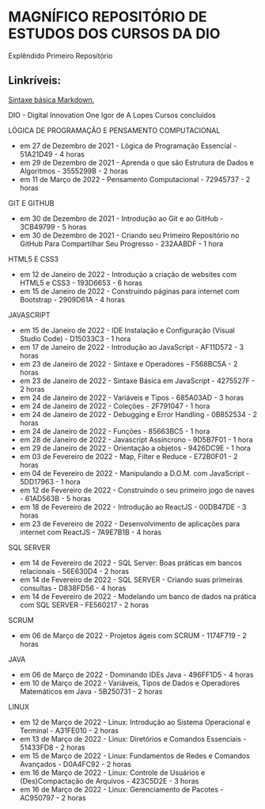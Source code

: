 # MAGNÍFICO REPOSITÓRIO DE ESTUDOS DOS CURSOS DA DIO
Explêndido Primeiro Repositório

## Linkríveis:
[Sintaxe básica Markdown.](https://www.markdownguide.org/basic-syntax/)

DIO - Digital Innovation One
Igor de A Lopes
Cursos concluidos

LÓGICA DE PROGRAMAÇÃO E PENSAMENTO COMPUTACIONAL
- em 27 de Dezembro de 2021 - Lógica de Programação Essencial - 51A21D49 - 4 horas
- em 29 de Dezembro de 2021 - Aprenda o que são Estrutura de Dados e Algoritmos - 3555299B - 2 horas
- em 11 de Março de 2022 - Pensamento Computacional - 72945737 - 2 horas

GIT E GITHUB
- em 30 de Dezembro de 2021 - Introdução ao Git e ao GitHub - 3CB49799 - 5 horas
- em 30 de Dezembro de 2021 - Criando seu Primeiro Repositório no GitHub Para Compartilhar Seu Progresso - 232AABDF - 1 hora

HTML5 E CSS3
- em 12 de Janeiro de 2022 - Introdução a criação de websites com HTML5 e CSS3 - 193D6653 - 6 horas
- em 15 de Janeiro de 2022 - Construindo páginas para internet com Bootstrap - 2909D61A - 4 horas

JAVASCRIPT
- em 15 de Janeiro de 2022 - IDE Instalação e Configuração (Visual Studio Code) - D15033C3 - 1 hora
- em 17 de Janeiro de 2022 - Introdução ao JavaScript - AF11D572 - 3 horas
- em 23 de Janeiro de 2022 - Sintaxe e Operadores - F568BC5A - 2 horas
- em 23 de Janeiro de 2022 - Sintaxe Básica em JavaScript - 4275527F - 2 horas
- em 24 de Janeiro de 2022 - Variáveis e Tipos - 685A03AD - 3 horas
- em 24 de Janeiro de 2022 - Coleções - 2F791047 - 1 hora
- em 24 de Janeiro de 2022 - Debugging e Error Handling - 0B852534 - 2 horas
- em 24 de Janeiro de 2022 - Funções - 85663BC5 - 1 hora
- em 28 de Janeiro de 2022 - Javascript Assíncrono - 9D5B7F01 - 1 hora
- em 29 de Janeiro de 2022 - Orientação a objetos - 9426DC9E - 1 hora
- em 03 de Fevereiro de 2022 - Map, Filter e Reduce - E72B0F01 - 2 horas
- em 04 de Fevereiro de 2022 - Manipulando a D.O.M. com JavaScript - 5DD17963 - 1 hora
- em 12 de Fevereiro de 2022 - Construindo o seu primeiro jogo de naves - 61AD563B - 5 horas
- em 18 de Fevereiro de 2022 - Introdução ao ReactJS - 00DB47DE - 3 horas
- em 23 de Fevereiro de 2022 - Desenvolvimento de aplicações para internet com ReactJS - 7A9E7B1B - 4 horas

SQL SERVER
- em 14 de Fevereiro de 2022 - SQL Server: Boas práticas em bancos relacionais - 56E630D4 - 2 horas
- em 14 de Fevereiro de 2022 - SQL SERVER - Criando suas primeiras consultas - D838FD56 - 4 horas
- em 14 de Fevereiro de 2022 - Modelando um banco de dados na prática com SQL SERVER - FE560217 - 2 horas

SCRUM
- em 06 de Março de 2022 - Projetos ágeis com SCRUM - 1174F719 - 2 horas

JAVA
- em 06 de Março de 2022 - Dominando IDEs Java - 496FF1D5 - 4 horas
- em 10 de Março de 2022 - Variáveis, Tipos de Dados e Operadores Matemáticos em Java - 5B250731 - 2 horas

LINUX
- em 12 de Março de 2022 - Linux: Introdução ao Sistema Operacional e Terminal - A31FE010 - 2 horas
- em 13 de Março de 2022 - Linux: Diretórios e Comandos Essenciais - 51433FD8 - 2 horas
- em 15 de Março de 2022 - Linux: Fundamentos de Redes e Comandos Avançados - D0A4FC92 - 2 horas
- em 16 de Março de 2022 - Linux: Controle de Usuários e (Des)Compactação de Arquivos - 423C5D2E - 3 horas
- em 16 de Março de 2022 - Linux: Gerenciamento de Pacotes - AC950797 - 2 horas